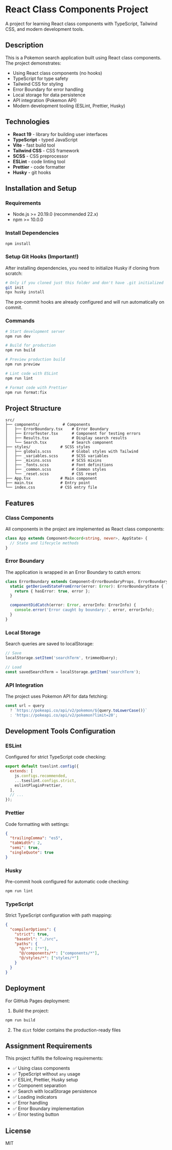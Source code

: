 # React Class Components Project

A project for learning React class components with TypeScript, Tailwind CSS, and modern development tools.

## Description

This is a Pokemon search application built using React class components. The project demonstrates:

- Using React class components (no hooks)
- TypeScript for type safety
- Tailwind CSS for styling
- Error Boundary for error handling
- Local storage for data persistence
- API integration (Pokemon API)
- Modern development tooling (ESLint, Prettier, Husky)

## Technologies

- **React 19** - library for building user interfaces
- **TypeScript** - typed JavaScript
- **Vite** - fast build tool
- **Tailwind CSS** - CSS framework
- **SCSS** - CSS preprocessor
- **ESLint** - code linting tool
- **Prettier** - code formatter
- **Husky** - git hooks

## Installation and Setup

### Requirements

- Node.js >= 20.19.0 (recommended 22.x)
- npm >= 10.0.0

### Install Dependencies

```bash
npm install
```

### Setup Git Hooks (Important!)

After installing dependencies, you need to initialize Husky if cloning from scratch:

```bash
# Only if you cloned just this folder and don't have .git initialized
git init
npx husky install
```

The pre-commit hooks are already configured and will run automatically on commit.

### Commands

```bash
# Start development server
npm run dev

# Build for production
npm run build

# Preview production build
npm run preview

# Lint code with ESLint
npm run lint

# Format code with Prettier
npm run format:fix
```

## Project Structure

```
src/
├── components/          # Components
│   ├── ErrorBoundary.tsx    # Error Boundary
│   ├── ErrorTester.tsx      # Component for testing errors
│   ├── Results.tsx          # Display search results
│   └── Search.tsx           # Search component
├── styles/             # SCSS styles
│   ├── globals.scss         # Global styles with Tailwind
│   ├── _variables.scss      # SCSS variables
│   ├── _mixins.scss         # SCSS mixins
│   ├── _fonts.scss          # Font definitions
│   ├── _common.scss         # Common styles
│   └── _reset.scss          # CSS reset
├── App.tsx             # Main component
├── main.tsx            # Entry point
└── index.css           # CSS entry file
```

## Features

### Class Components

All components in the project are implemented as React class components:

```typescript
class App extends Component<Record<string, never>, AppState> {
  // State and lifecycle methods
}
```

### Error Boundary

The application is wrapped in an Error Boundary to catch errors:

```typescript
class ErrorBoundary extends Component<ErrorBoundaryProps, ErrorBoundaryState> {
  static getDerivedStateFromError(error: Error): ErrorBoundaryState {
    return { hasError: true, error };
  }

  componentDidCatch(error: Error, errorInfo: ErrorInfo) {
    console.error('Error caught by boundary:', error, errorInfo);
  }
}
```

### Local Storage

Search queries are saved to localStorage:

```typescript
// Save
localStorage.setItem('searchTerm', trimmedQuery);

// Load
const savedSearchTerm = localStorage.getItem('searchTerm');
```

### API Integration

The project uses Pokemon API for data fetching:

```typescript
const url = query
  ? `https://pokeapi.co/api/v2/pokemon/${query.toLowerCase()}`
  : 'https://pokeapi.co/api/v2/pokemon?limit=20';
```

## Development Tools Configuration

### ESLint

Configured for strict TypeScript code checking:

```javascript
export default tseslint.config({
  extends: [
    js.configs.recommended,
    ...tseslint.configs.strict,
    eslintPluginPrettier,
  ],
  // ...
});
```

### Prettier

Code formatting with settings:

```json
{
  "trailingComma": "es5",
  "tabWidth": 2,
  "semi": true,
  "singleQuote": true
}
```

### Husky

Pre-commit hook configured for automatic code checking:

```bash
npm run lint
```

### TypeScript

Strict TypeScript configuration with path mapping:

```json
{
  "compilerOptions": {
    "strict": true,
    "baseUrl": "./src",
    "paths": {
      "@/*": ["*"],
      "@/components/*": ["components/*"],
      "@/styles/*": ["styles/*"]
    }
  }
}
```

## Deployment

For GitHub Pages deployment:

1. Build the project:

```bash
npm run build
```

2. The `dist` folder contains the production-ready files

## Assignment Requirements

This project fulfills the following requirements:

- ✅ Using class components
- ✅ TypeScript without `any` usage
- ✅ ESLint, Prettier, Husky setup
- ✅ Component separation
- ✅ Search with localStorage persistence
- ✅ Loading indicators
- ✅ Error handling
- ✅ Error Boundary implementation
- ✅ Error testing button

## License

MIT
